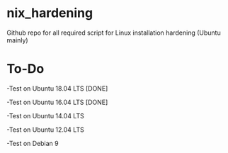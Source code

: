 # nix_hardening
Github repo for all required script for Linux installation hardening (Ubuntu mainly)

# To-Do
-Test on Ubuntu 18.04 LTS [DONE]

-Test on Ubuntu 16.04 LTS [DONE]

-Test on Ubuntu 14.04 LTS

-Test on Ubuntu 12.04 LTS

-Test on Debian 9
